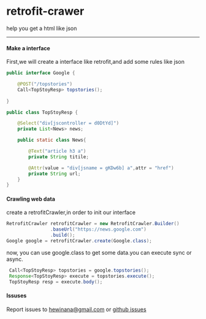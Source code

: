 # retrofit-crawer
help you get a html like json

----

#### Make a interface

First,we will create a interface like retrofit,and add some rules like json

```java
public interface Google {

    @POST("/topstories")
    Call<TopStoyResp> topstories();
    
}

public class TopStoyResp {

    @Select("div[jscontroller = d0DtYd]")
    private List<News> news;

    public static class News{

        @Text("article h3 a")
        private String titile;

        @Attr(value = "div[jsname = gKDw6b] a",attr = "href")
        private String url;
    }
}
```
#### Crawling web data
create a retrofitCrawler,in order to init our interface
```java
RetrofitCrawler retrofitCrawler = new RetrofitCrawler.Builder()
                .baseUrl("https://news.google.com")
                .build();
Google google = retrofitCrawler.create(Google.class);
```

now, you can use google.class to get some data.you can execute sync or async.
```java
 Call<TopStoyResp> topstories = google.topstories();
 Response<TopStoyResp> execute = topstories.execute();
 TopStoyResp resp = execute.body();
```


#### Issuses
Report issues to hewinana@gmail.com or [github issues](https://github.com/Qlone/retrofit-crawler/issues)
